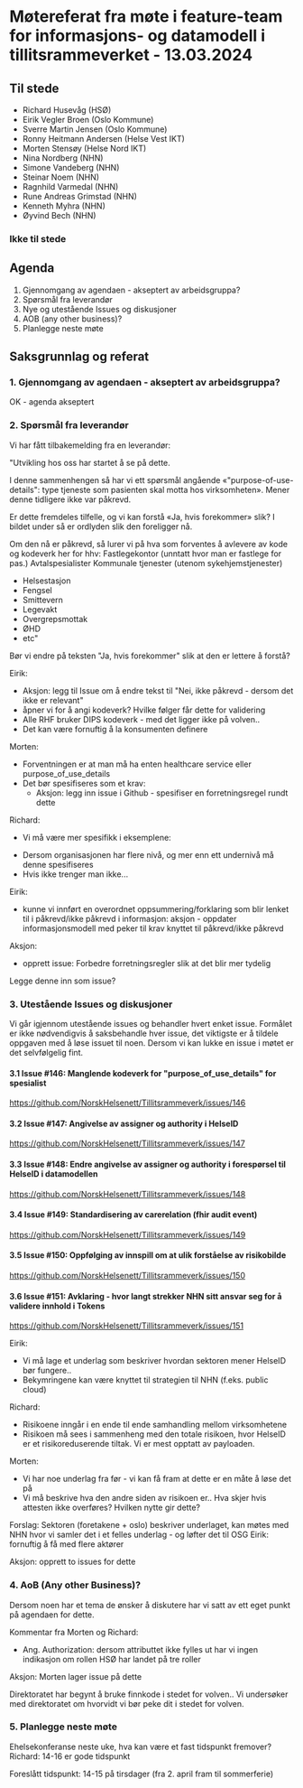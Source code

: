 # Møtereferat fra møte i feature-team for informasjons- og datamodell i tillitsrammeverket - 13.03.2024

## Til stede
- Richard Husevåg (HSØ)
- Eirik Vegler Broen (Oslo Kommune)
- Sverre Martin Jensen (Oslo Kommune)
- Ronny Heitmann Andersen (Helse Vest IKT)
- Morten Stensøy (Helse Nord IKT)
- Nina Nordberg (NHN)
- Simone Vandeberg (NHN)
- Steinar Noem (NHN)
- Ragnhild Varmedal (NHN)
- Rune Andreas Grimstad (NHN)
- Kenneth Myhra (NHN)
- Øyvind Bech (NHN)

### Ikke til stede

## Agenda
1. Gjennomgang av agendaen - akseptert av arbeidsgruppa?
2. Spørsmål fra leverandør
3. Nye og utestående Issues og diskusjoner
4. AOB (any other business)?
5. Planlegge neste møte

## Saksgrunnlag og referat

### 1. Gjennomgang av agendaen - akseptert av arbeidsgruppa?
OK - agenda akseptert

### 2. Spørsmål fra leverandør
Vi har fått tilbakemelding fra en leverandør:

"Utvikling hos oss har startet å se på dette.

I denne sammenhengen så har vi ett spørsmål angående «"purpose-of-use-details": type tjeneste som pasienten skal motta hos virksomheten». 
Mener denne tidligere ikke var påkrevd.

Er dette fremdeles tilfelle, og vi kan forstå «Ja, hvis forekommer» slik?
I bildet under så er ordlyden slik den foreligger nå.

Om den nå er påkrevd, så lurer vi på hva som forventes å avlevere av kode og kodeverk her for hhv:
Fastlegekontor (unntatt hvor man er fastlege for pas.)
Avtalspesialister
Kommunale tjenester (utenom sykehjemstjenester)
- Helsestasjon
- Fengsel
- Smittevern
- Legevakt
- Overgrepsmottak
- ØHD
- etc" 

Bør vi endre på teksten "Ja, hvis forekommer" slik at den er lettere å forstå?

Eirik: 
- Aksjon: legg til Issue om å endre tekst til "Nei, ikke påkrevd - dersom det ikke er relevant"
- åpner vi for å angi kodeverk? Hvilke følger får dette for validering
- Alle RHF bruker DIPS kodeverk - med det ligger ikke på volven..
- Det kan være fornuftig å la konsumenten definere 

Morten: 
- Forventningen er at man må ha enten healthcare service eller purpose_of_use_details
- Det bør spesifiseres som et krav:
    * Aksjon: legg inn issue i Github - spesifiser en forretningsregel rundt dette

Richard:
- Vi må være mer spesifikk i eksemplene:
* Dersom organisasjonen har flere nivå, og mer enn ett undernivå må denne spesifiseres
* Hvis ikke trenger man ikke... 

Eirik:
* kunne vi innført en overordnet oppsummering/forklaring som blir lenket til i påkrevd/ikke påkrevd i informasjon: aksjon - oppdater informasjonsmodell med peker til krav knyttet til påkrevd/ikke påkrevd

Aksjon: 
* opprett issue: Forbedre forretningsregler slik at det blir mer tydelig


Legge denne inn som issue?

### 3. Utestående Issues og diskusjoner
Vi går igjennom utestående issues og behandler hvert enket issue.
Formålet er ikke nødvendigvis å saksbehandle hver issue, det viktigste er å tildele oppgaven med å løse issuet til noen.
Dersom vi kan lukke en issue i møtet er det selvfølgelig fint. 

#### 3.1 Issue #146: Manglende kodeverk for "purpose_of_use_details" for spesialist
https://github.com/NorskHelsenett/Tillitsrammeverk/issues/146

#### 3.2 Issue #147: Angivelse av assigner og authority i HelseID
https://github.com/NorskHelsenett/Tillitsrammeverk/issues/147

#### 3.3 Issue #148: Endre angivelse av assigner og authority i forespørsel til HelseID i datamodellen
https://github.com/NorskHelsenett/Tillitsrammeverk/issues/148

#### 3.4 Issue #149: Standardisering av carerelation (fhir audit event)
https://github.com/NorskHelsenett/Tillitsrammeverk/issues/149

#### 3.5 Issue #150: Oppfølging av innspill om at ulik forståelse av risikobilde
https://github.com/NorskHelsenett/Tillitsrammeverk/issues/150

#### 3.6 Issue #151: Avklaring - hvor langt strekker NHN sitt ansvar seg for å validere innhold i Tokens
https://github.com/NorskHelsenett/Tillitsrammeverk/issues/151

Eirik: 
* Vi må lage et underlag som beskriver hvordan sektoren mener HelseID bør fungere..
* Bekymringene kan være knyttet til strategien til NHN (f.eks. public cloud)

Richard: 
* Risikoene inngår i en ende til ende samhandling mellom virksomhetene
* Risikoen må sees i sammenheng med den totale risikoen, hvor HelseID er et risikoreduserende tiltak. Vi er mest opptatt av payloaden.

Morten:
* Vi har noe underlag fra før - vi kan få fram at dette er en måte å løse det på
* Vi må beskrive hva den andre siden av risikoen er.. Hva skjer hvis attesten ikke overføres? Hvilken nytte gir dette?

Forslag: Sektoren (foretakene + oslo) beskriver underlaget, kan møtes med NHN hvor vi samler det i et felles underlag - og løfter det til OSG
Eirik: fornuftig å få med flere aktører

Aksjon: opprett to issues for dette

### 4. AoB (Any other Business)?
Dersom noen har et tema de ønsker å diskutere har vi satt av ett eget punkt på agendaen for dette.

Kommentar fra Morten og Richard:
* Ang. Authorization: dersom attributtet ikke fylles ut har vi ingen indikasjon om rollen
HSØ har landet på tre roller

Aksjon: Morten lager issue på dette

Direktoratet har begynt å bruke finnkode i stedet for volven.. 
Vi undersøker med direktoratet om hvorvidt vi bør peke dit i stedet for volven.

### 5. Planlegge neste møte
Ehelsekonferanse neste uke, hva kan være et fast tidspunkt fremover?
Richard: 14-16 er gode tidspunkt

Foreslått tidspunkt: 14-15 på tirsdager (fra 2. april fram til sommerferie)
